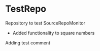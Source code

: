 # TestRepo
Repository to test SourceRepoMonitor

* Added functionality to square numbers

Adding test comment
